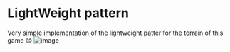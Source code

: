 # LightWeight pattern

Very simple implementation of the lightweight patter for the terrain of this game 😊
![image](https://github.com/ChristopheQuiniou/LightWeight-pattern/assets/82390776/52fdac33-6616-4a06-bf37-c348c2782cdf)
